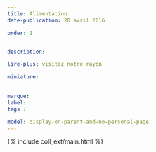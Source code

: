 ```yaml
---
title: Alimentation
date-publication: 20 avril 2016

order: 1


description: 

lire-plus: visitez notre rayon

miniature: 
 

marque: 
label:
tags : 

model: display-on-parent-and-no-personal-page
---
```


<!-- ******************************** -->
<!-- **** intro rayon **** -->

<!-- 
xxxxxxxxxxxxxxxxxxxxxxxxxxxxxxxxxxxxxxxxxxxxxxxxxxxxxxxxxxxxxxxxxxxxxxxxxxxxxxxxxxxxxxxxxxxxxxxxxxxxxxxxxxxxxxxxxxxxxxxxxxxxxxxxxxxxxxxxxxxxxxxxxxxxxxxxxxxxxxxxxxxxxxxxxxxxxxxxxxxxxxxxxxxxxxxxxxxxxxxxxxxxxxxxxxxxxxxxxxxxxxxxxxxxxxxxxxxxxxxxxxxxxxxxxxxxxxxxxxxxxxxxxxxxxxxxxxxxxxxxxx
 -->
<!-- **** fin intro rayon ********* -->
<!-- ****************************** -->
<!--fin-excerpt-->

{% include coll_ext/main.html %}

